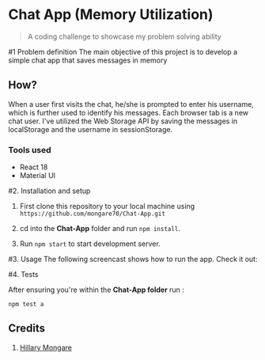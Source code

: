 # Chat App (Memory Utilization)

> A coding challenge to showcase my problem solving ability

#1 Problem definition
The main objective of this project is to develop a simple chat app that saves messages in memory

## How?

When a user first visits the chat, he/she is prompted to enter his username, which is further used to identify his messages. Each browser tab is a new chat user. I've utilized the Web Storage API by saving the messages in localStorage and the username in sessionStorage.

### Tools used

- React 18
- Material UI

#2. Installation and setup

1. First clone this repository to your local machine using `https://github.com/mongare70/Chat-App.git`

2. cd into the **Chat-App** folder and run `npm install`.

3. Run `npm start` to start development server.

#3. Usage
The following screencast shows how to run the app. Check it out:

#4. Tests

After ensuring you're within the **Chat-App folder** run :

`npm test a`

## Credits

1. [Hillary Mongare](https://github.com/mongare70)
